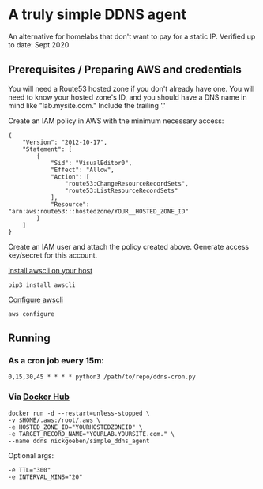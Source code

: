 # A truly simple DDNS agent

An alternative for homelabs that don't want to pay for a static IP.
Verified up to date: Sept 2020

## Prerequisites / Preparing AWS and credentials

You will need a Route53 hosted zone if you don't already have one. 
You will need to know your hosted zone's ID, 
and you should have a DNS name in mind like "lab.mysite.com." Include the trailing '.'

Create an IAM policy in AWS with the minimum necessary access:
```
{
    "Version": "2012-10-17",
    "Statement": [
        {
            "Sid": "VisualEditor0",
            "Effect": "Allow",
            "Action": [
                "route53:ChangeResourceRecordSets",
                "route53:ListResourceRecordSets"
            ],
            "Resource": "arn:aws:route53:::hostedzone/YOUR__HOSTED_ZONE_ID"
        }
    ]
}
```

Create an IAM user and attach the policy created above. Generate access key/secret for this account.

[install awscli on your host](https://docs.aws.amazon.com/cli/latest/userguide/cli-chap-install.html)
```
pip3 install awscli
```

[Configure awscli](https://docs.aws.amazon.com/cli/latest/userguide/cli-chap-configure.html#cli-quick-configuration)
```
aws configure
```

## Running
### As a cron job every 15m:
```
0,15,30,45 * * * * python3 /path/to/repo/ddns-cron.py
```

### Via [Docker Hub](https://hub.docker.com/repository/docker/nickgoeben/simple_ddns_agent)
```
docker run -d --restart=unless-stopped \
-v $HOME/.aws:/root/.aws \
-e HOSTED_ZONE_ID="YOURHOSTEDZONEID" \
-e TARGET_RECORD_NAME="YOURLAB.YOURSITE.com." \
--name ddns nickgoeben/simple_ddns_agent
```

Optional args:
```
-e TTL="300" 
-e INTERVAL_MINS="20"
```
